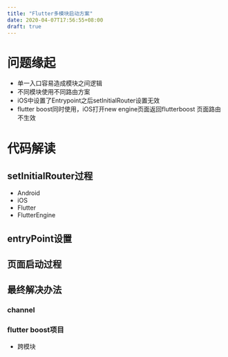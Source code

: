 ```yaml
---
title: "Flutter多模块启动方案"
date: 2020-04-07T17:56:55+08:00
draft: true
---
```

# 问题缘起
* 单一入口容易造成模块之间逻辑
* 不同模块使用不同路由方案
* iOS中设置了Entrypoint之后setInitialRouter设置无效
* flutter boost同时使用，iOS打开new engine页面返回flutterboost 页面路由不生效
# 代码解读
## setInitialRouter过程
* Android
* iOS
* Flutter
* FlutterEngine
## entryPoint设置
## 页面启动过程
## 最终解决办法
### channel
### flutter boost项目
* 跨模块